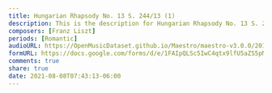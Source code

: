 ```yaml
---
title: Hungarian Rhapsody No. 13 S. 244/13 (1)
description: This is the description for Hungarian Rhapsody No. 13 S. 244/13 by Franz Liszt
composers: [Franz Liszt]
periods: [Romantic]
audioURL: https://OpenMusicDataset.github.io/Maestro/maestro-v3.0.0/2011/MIDI-Unprocessed_10_R1_2011_MID--AUDIO_R1-D4_05_Track05_wav.midi
formURL: https://docs.google.com/forms/d/e/1FAIpQLSc5IwC4qtx9lfU5aZS5pMQZQ5Vtcy56SgkLhZdyzN3csSJcTw/viewform
comments: true
share: true
date: 2021-08-08T07:43:13-06:00
---
```

